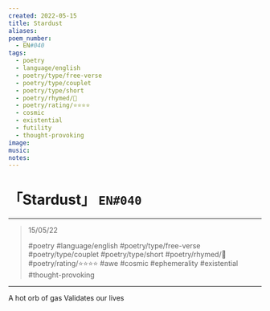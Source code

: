 ```yaml
---
created: 2022-05-15
title: Stardust
aliases:
poem_number:
  - EN#040
tags:
  - poetry
  - language/english
  - poetry/type/free-verse
  - poetry/type/couplet
  - poetry/type/short
  - poetry/rhymed/🔴
  - poetry/rating/⭐⭐⭐⭐
  - cosmic
  - existential
  - futility
  - thought-provoking
image:
music:
notes:
---
```

# 「Stardust」 `EN#040`

---

> 15/05/22
> 
> #poetry 
> #language/english 
> #poetry/type/free-verse #poetry/type/couplet #poetry/type/short 
> #poetry/rhymed/🔴 
> #poetry/rating/⭐⭐⭐⭐ 
> #awe #cosmic #ephemerality #existential #thought-provoking 

---

A hot orb of gas
Validates our lives